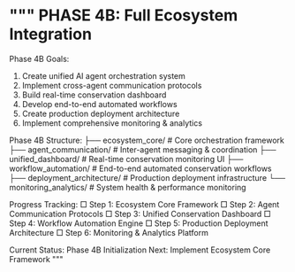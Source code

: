 """
PHASE 4B: Full Ecosystem Integration
===================================

Phase 4B Goals:
1. Create unified AI agent orchestration system
2. Implement cross-agent communication protocols  
3. Build real-time conservation dashboard
4. Develop end-to-end automated workflows
5. Create production deployment architecture
6. Implement comprehensive monitoring & analytics

Phase 4B Structure:
├── ecosystem_core/           # Core orchestration framework
├── agent_communication/      # Inter-agent messaging & coordination
├── unified_dashboard/        # Real-time conservation monitoring UI
├── workflow_automation/      # End-to-end automated conservation workflows  
├── deployment_architecture/  # Production deployment infrastructure
└── monitoring_analytics/     # System health & performance monitoring

Progress Tracking:
□ Step 1: Ecosystem Core Framework
□ Step 2: Agent Communication Protocols
□ Step 3: Unified Conservation Dashboard
□ Step 4: Workflow Automation Engine
□ Step 5: Production Deployment Architecture
□ Step 6: Monitoring & Analytics Platform

Current Status: Phase 4B Initialization
Next: Implement Ecosystem Core Framework
"""
